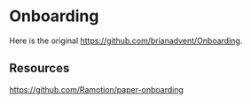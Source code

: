 # Onboarding

Here is the original https://github.com/brianadvent/Onboarding.

## Resources
https://github.com/Ramotion/paper-onboarding
